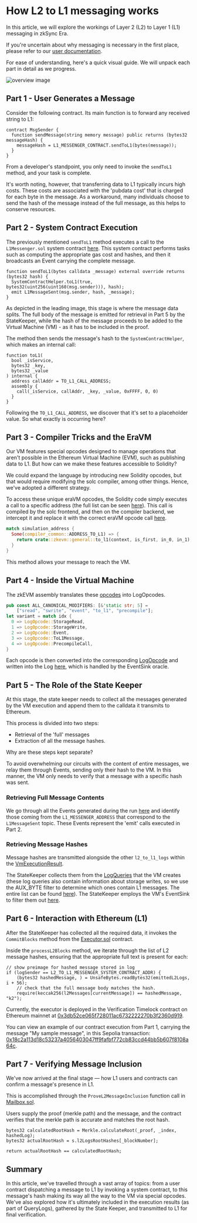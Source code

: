# How L2 to L1 messaging works

In this article, we will explore the workings of Layer 2 (L2) to Layer 1 (L1) messaging in zkSync Era.

If you're uncertain about why messaging is necessary in the first place, please refer to our [user
documentation][user_docs].

For ease of understanding, here's a quick visual guide. We will unpack each part in detail as we progress.

![overview image][overview_image]

## Part 1 - User Generates a Message

Consider the following contract. Its main function is to forward any received string to L1:

```solidity
contract MsgSender {
  function sendMessage(string memory message) public returns (bytes32 messageHash) {
    messageHash = L1_MESSENGER_CONTRACT.sendToL1(bytes(message));
  }
}

```

From a developer's standpoint, you only need to invoke the `sendToL1` method, and your task is complete.

It's worth noting, however, that transferring data to L1 typically incurs high costs. These costs are associated with
the 'pubdata cost' that is charged for each byte in the message. As a workaround, many individuals choose to send the
hash of the message instead of the full message, as this helps to conserve resources.

## Part 2 - System Contract Execution

The previously mentioned `sendToL1` method executes a call to the `L1Messenger.sol` system contract
[here][l1_messenger]. This system contract performs tasks such as computing the appropriate gas cost and hashes, and
then it broadcasts an Event carrying the complete message.

```solidity
function sendToL1(bytes calldata _message) external override returns (bytes32 hash) {
  SystemContractHelper.toL1(true, bytes32(uint256(uint160(msg.sender))), hash);
  emit L1MessageSent(msg.sender, hash, _message);
}

```

As depicted in the leading image, this stage is where the message data splits. The full body of the message is emitted
for retrieval in Part 5 by the StateKeeper, while the hash of the message proceeds to be added to the Virtual Machine
(VM) - as it has to be included in the proof.

The method then sends the message's hash to the `SystemContractHelper`, which makes an internal call:

```solidity
function toL1(
  bool _isService,
  bytes32 _key,
  bytes32 _value
) internal {
  address callAddr = TO_L1_CALL_ADDRESS;
  assembly {
    call(_isService, callAddr, _key, _value, 0xFFFF, 0, 0)
  }
}

```

Following the `TO_L1_CALL_ADDRESS`, we discover that it's set to a placeholder value. So what exactly is occurring here?

## Part 3 - Compiler Tricks and the EraVM

Our VM features special opcodes designed to manage operations that aren't possible in the Ethereum Virtual Machine
(EVM), such as publishing data to L1. But how can we make these features accessible to Solidity?

We could expand the language by introducing new Solidity opcodes, but that would require modifying the solc compiler,
among other things. Hence, we've adopted a different strategy.

To access these unique eraVM opcodes, the Solidity code simply executes a call to a specific address (the full list can
be seen [here][list_of_opcodes]). This call is compiled by the solc frontend, and then on the compiler backend, we
intercept it and replace it with the correct eraVM opcode call [here][opcode_catch_compiler].

```rust
match simulation_address {
  Some(compiler_common::ADDRESS_TO_L1) => {
    return crate::zkevm::general::to_l1(context, is_first, in_0, in_1);
  }
}
```

This method allows your message to reach the VM.

## Part 4 - Inside the Virtual Machine

The zkEVM assembly translates these [opcodes][zkevm_assembly_parse] into LogOpcodes.

```rust
pub const ALL_CANONICAL_MODIFIERS: [&'static str; 5] =
    ["sread", "swrite", "event", "to_l1", "precompile"];
let variant = match idx {
  0 => LogOpcode::StorageRead,
  1 => LogOpcode::StorageWrite,
  2 => LogOpcode::Event,
  3 => LogOpcode::ToL1Message,
  4 => LogOpcode::PrecompileCall,
}
```

Each opcode is then converted into the corresponding [LogOpcode][log_opcode] and written into the Log
[here][log_writing_in_vm], which is handled by the EventSink oracle.

## Part 5 - The Role of the State Keeper

At this stage, the state keeper needs to collect all the messages generated by the VM execution and append them to the
calldata it transmits to Ethereum.

This process is divided into two steps:

- Retrieval of the 'full' messages
- Extraction of all the message hashes.

Why are these steps kept separate?

To avoid overwhelming our circuits with the content of entire messages, we relay them through Events, sending only their
hash to the VM. In this manner, the VM only needs to verify that a message with a specific hash was sent.

### Retrieving Full Message Contents

We go through all the Events generated during the run [here][iterate_over_events] and identify those coming from the
`L1_MESSENGER_ADDRESS` that correspond to the `L1MessageSent` topic. These Events represent the 'emit' calls executed in
Part 2.

### Retrieving Message Hashes

Message hashes are transmitted alongside the other `l2_to_l1_logs` within the [VmExecutionResult][vm_execution_result].

The StateKeeper collects them from the [LogQueries][log_queries] that the VM creates (these log queries also contain
information about storage writes, so we use the AUX_BYTE filter to determine which ones contain L1 messages. The entire
list can be found [here][aux_bytes]). The StateKeeper employs the VM's EventSink to filter them out [here][event_sink].

## Part 6 - Interaction with Ethereum (L1)

After the StateKeeper has collected all the required data, it invokes the `CommitBlocks` method from the
[Executor.sol][executor_sol] contract.

Inside the `processL2Blocks` method, we iterate through the list of L2 message hashes, ensuring that the appropriate
full text is present for each:

```solidity
// show preimage for hashed message stored in log
if (logSender == L2_TO_L1_MESSENGER_SYSTEM_CONTRACT_ADDR) {
    (bytes32 hashedMessage, ) = UnsafeBytes.readBytes32(emittedL2Logs, i + 56);
    // check that the full message body matches the hash.
    require(keccak256(l2Messages[currentMessage]) == hashedMessage, "k2");
```

Currently, the executor is deployed in the Verification Timelock contract on Ethereum mainnet at
[0x3db52ce065f728011ac6732222270b3f2360d919][mainnet_timelock].

You can view an example of our contract execution from Part 1, carrying the message "My sample message", in this Sepolia
transaction: [0x18c2a113d18c53237a4056403047ff9fafbf772cb83ccd44bb5b607f8108a64c][sepolia_tx].

## Part 7 - Verifying Message Inclusion

We've now arrived at the final stage — how L1 users and contracts can confirm a message's presence in L1.

This is accomplished through the `ProveL2MessageInclusion` function call in [Mailbox.sol][mailbox_log_inclusion].

Users supply the proof (merkle path) and the message, and the contract verifies that the merkle path is accurate and
matches the root hash.

```solidity
bytes32 calculatedRootHash = Merkle.calculateRoot(_proof, _index, hashedLog);
bytes32 actualRootHash = s.l2LogsRootHashes[_blockNumber];

return actualRootHash == calculatedRootHash;
```

## Summary

In this article, we've travelled through a vast array of topics: from a user contract dispatching a message to L1 by
invoking a system contract, to this message's hash making its way all the way to the VM via special opcodes. We've also
explored how it's ultimately included in the execution results (as part of QueryLogs), gathered by the State Keeper, and
transmitted to L1 for final verification.

[overview_image]: https://user-images.githubusercontent.com/128217157/257739371-f971c10b-87c7-4ee9-bd0e-731670c616ac.png
[user_docs]: https://era.zksync.io/docs/dev/how-to/send-message-l2-l1.html
[l1_messenger]:
  https://github.com/matter-labs/system-contracts/blob/f01df555c03860b6093dd669d119eed4d9f8ec99/contracts/L1Messenger.sol#L22
[list_of_opcodes]:
  https://github.com/matter-labs/system-contracts/blob/e96dfe0b5093fa95c2fb340c0411c646327db921/contracts/libraries/SystemContractsCaller.sol#L12
[opcode_catch_compiler]: https://github.com/matter-labs/era-compiler-llvm-context/blob/main/src/evm/call.rs#L39
[iterate_over_events]:
  https://github.com/matter-labs/zksync-2-dev/blob/43d7bd587a84b1b4489f4c6a4169ccb90e0df467/core/lib/types/src/event.rs#L147
[vm_execution_result]:
  https://github.com/matter-labs/zksync-2-dev/blob/43d7bd587a84b1b4489f4c6a4169ccb90e0df467/core/lib/vm/src/vm.rs#L81
[log_queries]:
  https://github.com/matter-labs/zk_evm_abstractions/blob/839721a4ae2093c5c0aa8ffd49758f32ecd172ed/src/queries.rs#L30C2-L30C2
[aux_bytes]:
  https://github.com/matter-labs/zkevm_opcode_defs/blob/780ce4129a95ab9a68abf0d60c156ee8df6008c2/src/system_params.rs#L37C39-L37C39
[event_sink]:
  https://github.com/matter-labs/zksync-2-dev/blob/43d7bd587a84b1b4489f4c6a4169ccb90e0df467/core/lib/vm/src/event_sink.rs#L116
[log_writing_in_vm]:
  https://github.com/matter-labs/zk_evm/blob/be4da71446924f739b9fb10cfd310231adf2a542/src/opcodes/execution/log.rs#L231
[log_opcode]: https://github.com/matter-labs/zkevm_opcode_defs/blob/v1.3.2/src/definitions/log.rs#L16
[zkevm_assembly_parse]:
  https://github.com/matter-labs/zkEVM-assembly/blob/fcfeb51e45544a629d4279b3455def847dcc2505/src/assembly/instruction/log.rs#L32
[executor_sol]:
  https://github.com/matter-labs/era-contracts/blob/3a4506522aaef81485d8abb96f5a6394bd2ba69e/ethereum/contracts/zksync/facets/Executor.sol#L26
[mainnet_timelock]: https://etherscan.io/address/0x3db52ce065f728011ac6732222270b3f2360d919

[sepolia_tx]:
[0x18c2a113d18c53237a4056403047ff9fafbf772cb83ccd44bb5b607f8108a64c](https://sepolia.etherscan.io/tx/0x18c2a113d18c53237a4056403047ff9fafbf772cb83ccd44bb5b607f8108a64c)

[mailbox_log_inclusion]:
  https://github.com/matter-labs/era-contracts/blob/3a4506522aaef81485d8abb96f5a6394bd2ba69e/ethereum/contracts/zksync/facets/Mailbox.sol#L54
